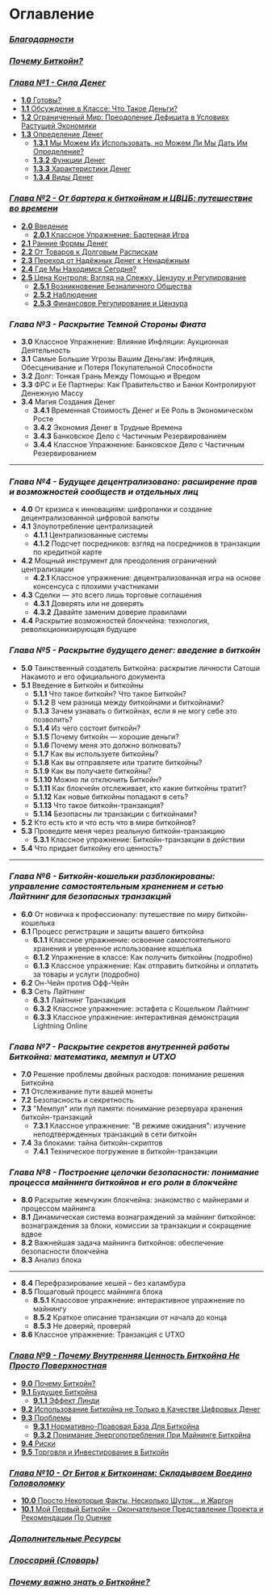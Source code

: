 # Оглавление    

### _[Благодарности](https://github.com/BabaevDaniel/Bitcoin-Diploma-Russian-Version/blob/main/Translated-text/10.Cover-and-Acknowledgments.md#%D0%B1%D0%BB%D0%B0%D0%B3%D0%BE%D0%B4%D0%B0%D1%80%D0%BD%D0%BE%D1%81%D1%82%D0%B8)_    
    
### _[Почему Биткойн?](https://github.com/BabaevDaniel/Bitcoin-Diploma-Russian-Version/blob/main/Translated-text/12.Why-Bitcoin%3F.md#%D0%BF%D0%BE%D1%87%D0%B5%D0%BC%D1%83-%D0%B1%D0%B8%D1%82%D0%BA%D0%BE%D0%B9%D0%BD)_    
    
### _[Глава №1 - Сила Денег](https://github.com/BabaevDaniel/Bitcoin-Diploma-Russian-Version/blob/main/Translated-text/13.Chapter-1.md#%D0%B3%D0%BB%D0%B0%D0%B2%D0%B0-1)_    
- [**1.0** Готовы?](https://github.com/BabaevDaniel/Bitcoin-Diploma-Russian-Version/blob/main/Translated-text/13.Chapter-1.md#10-%D0%B3%D0%BE%D1%82%D0%BE%D0%B2%D1%8B)    
- [**1.1** Обсуждение в Классе: Что Такое Деньги?](https://github.com/BabaevDaniel/Bitcoin-Diploma-Russian-Version/blob/main/Translated-text/13.Chapter-1.md#11-%D0%BE%D0%B1%D1%81%D1%83%D0%B6%D0%B4%D0%B5%D0%BD%D0%B8%D0%B5-%D0%B2-%D0%BA%D0%BB%D0%B0%D1%81%D1%81%D0%B5-%D1%87%D1%82%D0%BE-%D1%82%D0%B0%D0%BA%D0%BE%D0%B5-%D0%B4%D0%B5%D0%BD%D1%8C%D0%B3%D0%B8)    
- [**1.2** Ограниченный Мир: Преодоление Дефицита в Условиях Растущей Экономики](https://github.com/BabaevDaniel/Bitcoin-Diploma-Russian-Version/blob/main/Translated-text/13.Chapter-1.md#12-%D0%BE%D0%B3%D1%80%D0%B0%D0%BD%D0%B8%D1%87%D0%B5%D0%BD%D0%BD%D1%8B%D0%B9-%D0%BC%D0%B8%D1%80-%D0%BF%D1%80%D0%B5%D0%BE%D0%B4%D0%BE%D0%BB%D0%B5%D0%BD%D0%B8%D0%B5-%D0%B4%D0%B5%D1%84%D0%B8%D1%86%D0%B8%D1%82%D0%B0-%D0%B2-%D1%83%D1%81%D0%BB%D0%BE%D0%B2%D0%B8%D1%8F%D1%85-%D1%80%D0%B0%D1%81%D1%82%D1%83%D1%89%D0%B5%D0%B9-%D1%8D%D0%BA%D0%BE%D0%BD%D0%BE%D0%BC%D0%B8%D0%BA%D0%B8)    
- [**1.3** Определение Денег](https://github.com/BabaevDaniel/Bitcoin-Diploma-Russian-Version/blob/main/Translated-text/13.Chapter-1.md#13-%D0%BE%D0%BF%D1%80%D0%B5%D0%B4%D0%B5%D0%BB%D0%B5%D0%BD%D0%B8%D0%B5-%D0%B4%D0%B5%D0%BD%D0%B5%D0%B3)    
    - [**1.3.1** Мы Можем Их Использовать, но Можем Ли Мы Дать Им Определение?](https://github.com/BabaevDaniel/Bitcoin-Diploma-Russian-Version/blob/main/Translated-text/13.Chapter-1.md#131-%D0%BC%D1%8B-%D0%BC%D0%BE%D0%B6%D0%B5%D0%BC-%D0%B8%D1%85-%D0%B8%D1%81%D0%BF%D0%BE%D0%BB%D1%8C%D0%B7%D0%BE%D0%B2%D0%B0%D1%82%D1%8C-%D0%BD%D0%BE-%D0%BC%D0%BE%D0%B6%D0%B5%D0%BC-%D0%BB%D0%B8-%D0%BC%D1%8B-%D0%B4%D0%B0%D1%82%D1%8C-%D0%B8%D0%BC-%D0%BE%D0%BF%D1%80%D0%B5%D0%B4%D0%B5%D0%BB%D0%B5%D0%BD%D0%B8%D0%B5)    
    - [**1.3.2** Функции Денег](https://github.com/BabaevDaniel/Bitcoin-Diploma-Russian-Version/blob/main/Translated-text/13.Chapter-1.md#132-%D1%84%D1%83%D0%BD%D0%BA%D1%86%D0%B8%D0%B8-%D0%B4%D0%B5%D0%BD%D0%B5%D0%B3)    
    - [**1.3.3** Характеристики Денег](https://github.com/BabaevDaniel/Bitcoin-Diploma-Russian-Version/blob/main/Translated-text/13.Chapter-1.md#133-%D1%85%D0%B0%D1%80%D0%B0%D0%BA%D1%82%D0%B5%D1%80%D0%B8%D1%81%D1%82%D0%B8%D0%BA%D0%B8-%D0%B4%D0%B5%D0%BD%D0%B5%D0%B3)    
    - [**1.3.4** Виды Денег](https://github.com/BabaevDaniel/Bitcoin-Diploma-Russian-Version/blob/main/Translated-text/13.Chapter-1.md#134-%D0%B2%D0%B8%D0%B4%D1%8B-%D0%B4%D0%B5%D0%BD%D0%B5%D0%B3)    


### _[Глава №2 - От бартера к биткойнам и ЦВЦБ: путешествие во времени](https://github.com/BabaevDaniel/Bitcoin-Diploma-Russian-Version/blob/main/Translated-text/14.Chapter-2.md#%D0%B3%D0%BB%D0%B0%D0%B2%D0%B0-2)_      

- [**2.0** Введение](https://github.com/BabaevDaniel/Bitcoin-Diploma-Russian-Version/blob/main/Translated-text/14.Chapter-2.md#20-%D0%B2%D0%B2%D0%B5%D0%B4%D0%B5%D0%BD%D0%B8%D0%B5)       
    - [**2.0.1** Классное Упражнение: Бартерная Игра](https://github.com/BabaevDaniel/Bitcoin-Diploma-Russian-Version/blob/main/Translated-text/14.Chapter-2.md#201-%D0%BA%D0%BB%D0%B0%D1%81%D1%81%D0%BD%D0%BE%D0%B5-%D1%83%D0%BF%D1%80%D0%B0%D0%B6%D0%BD%D0%B5%D0%BD%D0%B8%D0%B5-%D0%B1%D0%B0%D1%80%D1%82%D0%B5%D1%80%D0%BD%D0%B0%D1%8F-%D0%B8%D0%B3%D1%80%D0%B0)         
- [**2.1** Ранние Формы Денег](https://github.com/BabaevDaniel/Bitcoin-Diploma-Russian-Version/blob/main/Translated-text/14.Chapter-2.md#21-%D1%80%D0%B0%D0%BD%D0%BD%D0%B8%D0%B5-%D1%84%D0%BE%D1%80%D0%BC%D1%8B-%D0%B4%D0%B5%D0%BD%D0%B5%D0%B3)       
- [**2.2** От Товаров к Долговым Распискам](https://github.com/BabaevDaniel/Bitcoin-Diploma-Russian-Version/blob/main/Translated-text/14.Chapter-2.md#22-%D0%BE%D1%82-%D1%82%D0%BE%D0%B2%D0%B0%D1%80%D0%BE%D0%B2-%D0%BA-%D0%B4%D0%BE%D0%BB%D0%B3%D0%BE%D0%B2%D1%8B%D0%BC-%D1%80%D0%B0%D1%81%D0%BF%D0%B8%D1%81%D0%BA%D0%B0%D0%BC)       
- [**2.3** Переход от Надёжных Денег к Ненадёжным](https://github.com/BabaevDaniel/Bitcoin-Diploma-Russian-Version/blob/main/Translated-text/14.Chapter-2.md#23-%D0%BF%D0%B5%D1%80%D0%B5%D1%85%D0%BE%D0%B4-%D0%BE%D1%82-%D0%BD%D0%B0%D0%B4%D1%91%D0%B6%D0%BD%D1%8B%D1%85-%D0%B4%D0%B5%D0%BD%D0%B5%D0%B3-%D0%BA-%D0%BD%D0%B5%D0%BD%D0%B0%D0%B4%D1%91%D0%B6%D0%BD%D1%8B%D0%BC)      
- [**2.4** Где Мы Находимся Сегодня?](https://github.com/BabaevDaniel/Bitcoin-Diploma-Russian-Version/blob/main/Translated-text/14.Chapter-2.md#24-%D0%B3%D0%B4%D0%B5-%D0%BC%D1%8B-%D0%BD%D0%B0%D1%85%D0%BE%D0%B4%D0%B8%D0%BC%D1%81%D1%8F-%D1%81%D0%B5%D0%B3%D0%BE%D0%B4%D0%BD%D1%8F)          
- [**2.5** Цена Контроля: Взгляд на Слежку, Цензуру и Регулирование](https://github.com/BabaevDaniel/Bitcoin-Diploma-Russian-Version/blob/main/Translated-text/14.Chapter-2.md#25-%D1%86%D0%B5%D0%BD%D0%B0-%D0%BA%D0%BE%D0%BD%D1%82%D1%80%D0%BE%D0%BB%D1%8F-%D0%B2%D0%B7%D0%B3%D0%BB%D1%8F%D0%B4-%D0%BD%D0%B0-%D1%81%D0%BB%D0%B5%D0%B6%D0%BA%D1%83-%D1%86%D0%B5%D0%BD%D0%B7%D1%83%D1%80%D1%83-%D0%B8-%D1%80%D0%B5%D0%B3%D1%83%D0%BB%D0%B8%D1%80%D0%BE%D0%B2%D0%B0%D0%BD%D0%B8%D0%B5)        
    - [**2.5.1** Возникновение Безналичного Общества](https://github.com/BabaevDaniel/Bitcoin-Diploma-Russian-Version/blob/main/Translated-text/14.Chapter-2.md#251-%D0%B2%D0%BE%D0%B7%D0%BD%D0%B8%D0%BA%D0%BD%D0%BE%D0%B2%D0%B5%D0%BD%D0%B8%D0%B5-%D0%B1%D0%B5%D0%B7%D0%BD%D0%B0%D0%BB%D0%B8%D1%87%D0%BD%D0%BE%D0%B3%D0%BE-%D0%BE%D0%B1%D1%89%D0%B5%D1%81%D1%82%D0%B2%D0%B0)         
    - [**2.5.2** Наблюдение](https://github.com/BabaevDaniel/Bitcoin-Diploma-Russian-Version/blob/main/Translated-text/14.Chapter-2.md#252-%D0%BD%D0%B0%D0%B1%D0%BB%D1%8E%D0%B4%D0%B5%D0%BD%D0%B8%D0%B5)         
    - [**2.5.3** Финансовое Регулирование и Цензура](https://github.com/BabaevDaniel/Bitcoin-Diploma-Russian-Version/blob/main/Translated-text/14.Chapter-2.md#253-%D1%84%D0%B8%D0%BD%D0%B0%D0%BD%D1%81%D0%BE%D0%B2%D0%BE%D0%B5-%D1%80%D0%B5%D0%B3%D1%83%D0%BB%D0%B8%D1%80%D0%BE%D0%B2%D0%B0%D0%BD%D0%B8%D0%B5-%D0%B8-%D1%86%D0%B5%D0%BD%D0%B7%D1%83%D1%80%D0%B0)         


### _Глава №3 - Раскрытие Темной Стороны Фиата_    

- **3.0** Классное Упражнение: Влияние Инфляции: Аукционная Деятельность      
- **3.1** Самые Большие Угрозы Вашим Деньгам: Инфляция, Обесценивание и Потеря Покупательной Способности     
- **3.2** Долг: Тонкая Грань Между Помощью и Вредом     
- **3.3** ФРС и Её Партнеры: Как Правительство и Банки Контролируют Денежную Массу     
- **3.4** Магия Создания Денег     
    - **3.4.1** Временная Стоимость Денег и Её Роль в Экономическом Росте     
    - **3.4.2** Экономия Денег в Трудные Времена     
    - **3.4.3** Банковское Дело с Частичным Резервированием     
    - **3.4.4** Классное Упражнение: Банковское Дело с Частичным Резервированием     
      
_________________________________________________________________________________________________________
    
### _Глава №4 - Будущее децентрализовано: расширение прав и возможностей сообществ и отдельных лиц_    

- **4.0** От кризиса к инновациям: шифропанки и создание децентрализованной цифровой валюты    
- **4.1** Злоупотребление централизацией    
    - **4.1.1** Централизованные системы    
    - **4.1.2** Подсчет посредников: взгляд на посредников в транзакции по кредитной карте
- **4.2** Мощный инструмент для преодоления ограничений централизации    
    - **4.2.1** Классное упражнение: децентрализованная игра на основе консенсуса с плохими участниками    
- **4.3** Сделки — это всего лишь торговые соглашения    
    - **4.3.1** Доверять или не доверять    
    - **4.3.2** Давайте заменим доверие правилами    
- **4.4** Раскрытие возможностей блокчейна: технология, революционизирующая будущее    


### _Глава №5 - Раскрытие будущего денег: введение в биткойн_

- **5.0** Таинственный создатель Биткойна: раскрытие личности Сатоши Накамото и его официального документа    
- **5.1** Введение в Биткойн и биткойны    
    - **5.1.1** Что такое биткойн? Что такое Биткойн?    
    - **5.1.2** В чем разница между биткойнами и биткойнами?     
    - **5.1.3** Зачем узнавать о биткойнах, если я не могу себе это позволить?    
    - **5.1.4** Из чего состоит биткойн?    
    - **5.1.5** Почему биткойн — хорошие деньги?    
    - **5.1.6** Почему меня это должно волновать?    
    - **5.1.7** Как вы используете биткойны?    
    - **5.1.8** Как вы отправляете или тратите биткойны?    
    - **5.1.9** Как вы получаете биткойны?    
    - **5.1.10** Можно ли отключить Биткойн?    
    - **5.1.11** Как блокчейн отслеживает, кто какие биткойны тратит?    
    - **5.1.12** Как новые биткойны попадают в сеть?    
    - **5.1.13** Что такое биткойн-транзакция?    
    - **5.1.14** Безопасны ли транзакции с биткойнами?    
- **5.2** Кто есть кто и что есть что в мире биткойнов?    
- **5.3** Проведите меня через реальную биткойн-транзакцию    
    - **5.3.1** Классное упражнение: Биткойн-транзакции в действии    
- **5.4** Что придает биткойну его ценность?    

_________________________________________________________________________________________________________

### _Глава №6 - Биткойн-кошельки разблокированы: управление самостоятельным хранением и сетью Лайтнинг для безопасных транзакций_

- **6.0** От новичка к профессионалу: путешествие по миру биткойн-кошелька    
- **6.1** Процесс регистрации и защиты вашего биткойна    
    - **6.1.1** Классное упражнение: освоение самостоятельного хранения и уверенное использование кошелька    
    - **6.1.2** Упражнение в классе: Как получить биткойны (подробно)    
    - **6.1.3** Классное упражнение: Как отправить биткойны и оплатить за товары и услуги (подробно)    
- **6.2** Он-Чейн против Офф-Чейн    
- **6.3** Сеть Лайтнинг    
    - **6.3.1** Лайтнинг Транзакция    
    - **6.3.2** Классное упражнение: эстафета с Кошельком Лайтнинг    
    - **6.3.3** Классное упражнение: интерактивная демонстрация Lightning Online    


### _Глава №7 - Раскрытие секретов внутренней работы Биткойна: математика, мемпул и UTXO_

- **7.0** Решение проблемы двойных расходов: понимание решения Биткойна    
- **7.1** Отслеживание пути вашей монеты    
- **7.2** Безопасность и секретность    
- **7.3** "Мемпул" или пул памяти: понимание резервуара хранения биткойн-транзакций    
    - **7.3.1** Классное упражнение: "В режиме ожидания": изучение неподтвержденных транзакций в сети биткойн    
- **7.4** За блоками: тайна биткойн-скриптов    
    - **7.4.1** Техническое погружение в биткойн-транзакции    


### _Глава №8 - Построение цепочки безопасности: понимание процесса майнинга биткойнов и его роли в блокчейне_

- **8.0** Раскрытие жемчужин блокчейна: знакомство с майнерами и процессом майнинга
- **8.1** Динамическая система вознаграждений за майнинг биткойнов: вознаграждения за блоки, комиссии за транзакции и сокращение вдвое
- **8.2** Важнейшая задача майнинга биткойнов: обеспечение безопасности блокчейна
- **8.3** Анализ блока

_________________________________________________________________________________________________________

- **8.4** Перефразирование хешей – без каламбура
- **8.5** Пошаговый процесс майнинга блока    
    - **8.5.1** Классовое упражнение: интерактивное упражнение по майнингу    
    - **8.5.2** Краткое описание транзакции от начала до конца    
    - **8.5.3** Не доверяй, проверяй    
- **8.6** Классное упражнение: Транзакция с UTXO    


### _[Глава №9 - Почему Внутренняя Ценность Биткойна Не Просто Поверхностная](https://github.com/BabaevDaniel/Bitcoin-Diploma-Russian-Version/blob/main/Translated-text/21.Chapter-9.md#%D0%B3%D0%BB%D0%B0%D0%B2%D0%B0-9)_

- [**9.0** Почему Биткойн?](https://github.com/BabaevDaniel/Bitcoin-Diploma-Russian-Version/blob/main/Translated-text/21.Chapter-9.md#90-%D0%BF%D0%BE%D1%87%D0%B5%D0%BC%D1%83-%D0%B1%D0%B8%D1%82%D0%BA%D0%BE%D0%B9%D0%BD)    
- [**9.1** Будущее Биткойна](https://github.com/BabaevDaniel/Bitcoin-Diploma-Russian-Version/blob/main/Translated-text/21.Chapter-9.md#91-%D0%B1%D1%83%D0%B4%D1%83%D1%89%D0%B5%D0%B5-%D0%B1%D0%B8%D1%82%D0%BA%D0%BE%D0%B9%D0%BD%D0%B0)    
    - [**9.1.1** Эффект Линди](https://github.com/BabaevDaniel/Bitcoin-Diploma-Russian-Version/blob/main/Translated-text/21.Chapter-9.md#911-%D1%8D%D1%84%D1%84%D0%B5%D0%BA%D1%82-%D0%BB%D0%B8%D0%BD%D0%B4%D0%B8)    
- [**9.2** Использование Биткойна не Только в Качестве Цифровых Денег](https://github.com/BabaevDaniel/Bitcoin-Diploma-Russian-Version/blob/main/Translated-text/21.Chapter-9.md#92-%D0%B8%D1%81%D0%BF%D0%BE%D0%BB%D1%8C%D0%B7%D0%BE%D0%B2%D0%B0%D0%BD%D0%B8%D0%B5-%D0%B1%D0%B8%D1%82%D0%BA%D0%BE%D0%B9%D0%BD%D0%B0-%D0%BD%D0%B5-%D1%82%D0%BE%D0%BB%D1%8C%D0%BA%D0%BE-%D0%B2-%D0%BA%D0%B0%D1%87%D0%B5%D1%81%D1%82%D0%B2%D0%B5-%D1%86%D0%B8%D1%84%D1%80%D0%BE%D0%B2%D1%8B%D1%85-%D0%B4%D0%B5%D0%BD%D0%B5%D0%B3)    
- [**9.3** Проблемы](https://github.com/BabaevDaniel/Bitcoin-Diploma-Russian-Version/blob/main/Translated-text/21.Chapter-9.md#93-%D0%BF%D1%80%D0%BE%D0%B1%D0%BB%D0%B5%D0%BC%D1%8B)    
    - [**9.3.1** Нормативно-Правовая База Для Биткойна](https://github.com/BabaevDaniel/Bitcoin-Diploma-Russian-Version/blob/main/Translated-text/21.Chapter-9.md#931-%D0%BD%D0%BE%D1%80%D0%BC%D0%B0%D1%82%D0%B8%D0%B2%D0%BD%D0%BE-%D0%BF%D1%80%D0%B0%D0%B2%D0%BE%D0%B2%D0%B0%D1%8F-%D0%B1%D0%B0%D0%B7%D0%B0-%D0%B4%D0%BB%D1%8F-%D0%B1%D0%B8%D1%82%D0%BA%D0%BE%D0%B9%D0%BD%D0%B0)    
    - [**9.3.2** Понимание Энергопотребления При Майнинге Биткойна](https://github.com/BabaevDaniel/Bitcoin-Diploma-Russian-Version/blob/main/Translated-text/21.Chapter-9.md#932-%D0%BF%D0%BE%D0%BD%D0%B8%D0%BC%D0%B0%D0%BD%D0%B8%D0%B5-%D1%8D%D0%BD%D0%B5%D1%80%D0%B3%D0%BE%D0%BF%D0%BE%D1%82%D1%80%D0%B5%D0%B1%D0%BB%D0%B5%D0%BD%D0%B8%D1%8F-%D0%BF%D1%80%D0%B8-%D0%BC%D0%B0%D0%B9%D0%BD%D0%B8%D0%BD%D0%B3%D0%B5-%D0%B1%D0%B8%D1%82%D0%BA%D0%BE%D0%B9%D0%BD%D0%B0)    
- [**9.4** Риски](https://github.com/BabaevDaniel/Bitcoin-Diploma-Russian-Version/blob/main/Translated-text/21.Chapter-9.md#94-%D1%80%D0%B8%D1%81%D0%BA%D0%B8)    
- [**9.5** Торговля и Инвестирование в Биткойн](https://github.com/BabaevDaniel/Bitcoin-Diploma-Russian-Version/blob/main/Translated-text/21.Chapter-9.md#95-%D1%82%D0%BE%D1%80%D0%B3%D0%BE%D0%B2%D0%BB%D1%8F-%D0%B8-%D0%B8%D0%BD%D0%B2%D0%B5%D1%81%D1%82%D0%B8%D1%80%D0%BE%D0%B2%D0%B0%D0%BD%D0%B8%D0%B5-%D0%B2-%D0%B1%D0%B8%D1%82%D0%BA%D0%BE%D0%B9%D0%BD)    


### _[Глава №10 - От Битов к Биткоинам: Складываем Воедино Головоломку](https://github.com/BabaevDaniel/Bitcoin-Diploma-Russian-Version/blob/main/Translated-text/22.Chapter-10.md#%D0%B3%D0%BB%D0%B0%D0%B2%D0%B0-10)_    

- [**10.0** Просто Некоторые Факты, Несколько Шуток… и Жаргон](https://github.com/BabaevDaniel/Bitcoin-Diploma-Russian-Version/blob/main/Translated-text/22.Chapter-10.md#100-%D0%BF%D1%80%D0%BE%D1%81%D1%82%D0%BE-%D0%BD%D0%B5%D0%BA%D0%BE%D1%82%D0%BE%D1%80%D1%8B%D0%B5-%D1%84%D0%B0%D0%BA%D1%82%D1%8B-%D0%BD%D0%B5%D1%81%D0%BA%D0%BE%D0%BB%D1%8C%D0%BA%D0%BE-%D1%88%D1%83%D1%82%D0%BE%D0%BA-%D0%B8-%D0%B6%D0%B0%D1%80%D0%B3%D0%BE%D0%BD)    
- [**10.1** Мой Первый Биткойн - Окончательное Представление Проекта и Рекомендации По Оценке](https://github.com/BabaevDaniel/Bitcoin-Diploma-Russian-Version/blob/main/Translated-text/22.Chapter-10.md#101-%D0%BC%D0%BE%D0%B9-%D0%BF%D0%B5%D1%80%D0%B2%D1%8B%D0%B9-%D0%B1%D0%B8%D1%82%D0%BA%D0%BE%D0%B9%D0%BD---%D0%BE%D0%BA%D0%BE%D0%BD%D1%87%D0%B0%D1%82%D0%B5%D0%BB%D1%8C%D0%BD%D0%BE%D0%B5-%D0%BF%D1%80%D0%B5%D0%B4%D1%81%D1%82%D0%B0%D0%B2%D0%BB%D0%B5%D0%BD%D0%B8%D0%B5-%D0%BF%D1%80%D0%BE%D0%B5%D0%BA%D1%82%D0%B0-%D0%B8-%D1%80%D0%B5%D0%BA%D0%BE%D0%BC%D0%B5%D0%BD%D0%B4%D0%B0%D1%86%D0%B8%D0%B8-%D0%BF%D0%BE-%D0%BE%D1%86%D0%B5%D0%BD%D0%BA%D0%B5)    


### _[Дополнительные Ресурсы](https://github.com/BabaevDaniel/Bitcoin-Diploma-Russian-Version/blob/main/Translated-text/23.Additional-Resources.md#%D0%B4%D0%BE%D0%BF%D0%BE%D0%BB%D0%BD%D0%B8%D1%82%D0%B5%D0%BB%D1%8C%D0%BD%D1%8B%D0%B5-%D1%80%D0%B5%D1%81%D1%83%D1%80%D1%81%D1%8B)_    


### _[Глоссарий (Словарь)](https://github.com/BabaevDaniel/Bitcoin-Diploma-Russian-Version/blob/main/Translated-text/24.Glossary.md#%D0%B3%D0%BB%D0%BE%D1%81%D1%81%D0%B0%D1%80%D0%B8%D0%B9-%D1%81%D0%BB%D0%BE%D0%B2%D0%B0%D1%80%D1%8C)_    
    
    
### _[Почему важно знать о Биткойне?](https://github.com/BabaevDaniel/Bitcoin-Diploma-Russian-Version/blob/main/Translated-text/25.Why-to-learn-about-Bitcoin%3F.md#%D0%BF%D0%BE%D1%87%D0%B5%D0%BC%D1%83-%D0%B2%D0%B0%D0%B6%D0%BD%D0%BE-%D0%B7%D0%BD%D0%B0%D1%82%D1%8C-%D0%BE-%D0%B1%D0%B8%D1%82%D0%BA%D0%BE%D0%B9%D0%BD%D0%B5)_







  



  

